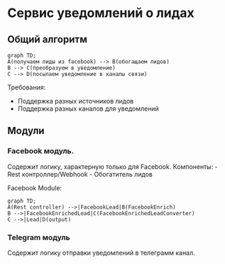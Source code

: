 # Сервис уведомлений о лидах
## Общий алгоритм
```mermaid
graph TD;
A(получаем лиды из facebook) --> B(обогащаем лидов)
B --> C(преобразуем в уведомление)
C --> D(посылаем уведомление в каналы связи)
```

Требования:
- Поддержка разных источников лидов
- Поддержка разных каналов для уведомлений

## Модули
### Facebook модуль.
Содержит логику, характерную только для Facebook. 
Компоненты:
	- Rest контроллер/Webhook
	- Обогатитель лидов 

Facebook Module: 
```mermaid
graph TD;
A(Rest controller) -->|FacebookLead|B(FacebookEnrich)
B -->|FacebookEnrichedLead|C(FacebookEnrichedLeadConverter)
C -->|Lead|D(output)
```

### Telegram модуль
Содержит логику отправки уведомлений в телеграмм канал.
<!--stackedit_data:
eyJoaXN0b3J5IjpbLTgxMjE4OTk5MiwtODEyMTg5OTkyLDY3ND
g1Njk2NSwtMTUxNDk5NTQyMiwyMTI1MTIxNDU1XX0=
-->